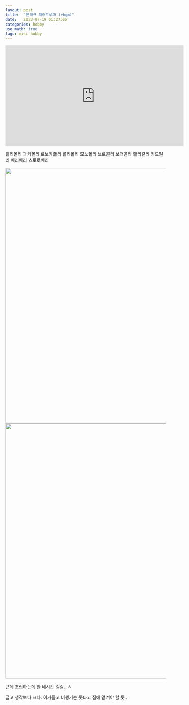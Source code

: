 ```yaml
---
layout: post
title:  "몬태규 패러트루퍼 (+bgm)"
date:   2023-07-19 01:27:05 
categories: hobby
use_math: true
tags: misc hobby
---
```




<iframe width="560" height="315" src="https://www.youtube.com/embed/Z5ldO3PJ5IA?autoplay=1" title="YouTube video player" frameborder="0" allow="accelerometer; autoplay; clipboard-write; encrypted-media; gyroscope; picture-in-picture; web-share" allowfullscreen></iframe>

홀리몰리 과카몰리 로보카폴리 롤리폴리 모노폴리 브로콜리 보더콜리 할리갈리 키드밀리 베리베리 스토로베리 


<img src="{{site.url}}/images/paratropper1.jpg" width="800" class="center"/>  
<img src="{{site.url}}/images/paratropper2.jpg" width="800" class="center"/>  

근데 조립하는데 한 네시간 걸림...ㅎ

글고 생각보다 크다. 이거들고 비행기는 못타고 짐에 맡겨야 할 듯..